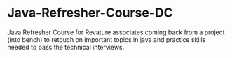 # Java-Refresher-Course-DC
Java Refresher Course for Revature associates coming back from a project (into bench) to retouch on important topics in java and practice skills needed to pass the technical interviews.

